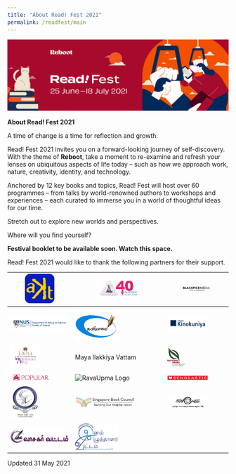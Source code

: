 ```yaml
---
title: "About Read! Fest 2021"
permalink: /readfest/main
---
```


![banner RF](\images\RF_WebsiteHeader.png)

**About Read! Fest 2021**

A time of change is a time for reflection and growth. 

Read! Fest 2021 invites you on a forward-looking journey of self-discovery. With the theme of **Reboot**, take a moment to re-examine and refresh your lenses on ubiquitous aspects of life today – such as how we approach work, nature, creativity, identity, and technology.

Anchored by 12 key books and topics, Read! Fest will host over 60 programmes – from talks by world-renowned authors to workshops and experiences – each curated to immerse you in a world of thoughtful ideas for our time. 

Stretch out to explore new worlds and perspectives. 



Where will you find yourself?



**Festival booklet to be available soon. Watch this space.**



Read! Fest 2021 would like to thank the following partners for their support.

| <img src="/images/RFPartners/AKT Creations2.png" style="width:50%" alt="AKT Creations"/> | <img src="/images/RFPartners/Association of Singapore Tamil Writers logo.jpg" style="width:50%" alt="Association of Singapore Tamil Writers logo"/> | <img src="/images/RFPartners/Blacspice_logo.jpg" style="width:50%" alt="Blacspice_logo"/> |
| ------------------------------------------------------------ | ------------------------------------------------------------ | ------------------------------------------------------------ |
| <img src="/images/RFPartners/DBS High Res Logo.jpg" style="width:250%" alt="DBS High Res Logo"/> | <img src="/images/RFPartners/Kavimaalai_Logo.png" style="width:50%" alt="Kavimaalai_Logo"/> | <img src="/images/RFPartners/Kino.png" style="width:70%" alt="Kino"/> |
| <img src="/images/RFPartners/Lisha.png" style="width:50%" alt="Lisha"/> | Maya Ilakkiya Vattam                                         | <img src="/images/RFPartners/NParks.png" style="width:30%" alt="NParks"/> |
| <img src="/images/RFPartners/POPULARLogo-01.jpg" style="width:70%" alt="POPULARLogo-01"/> | <img src="/images/RFPartners/RavaUpma Logo.png" style="width:25%" alt="RavaUpma Logo"/> | <img src="/images/RFPartners/Scholastic.png" style="width:70%" alt="Scholastic"/> |
| <img src="/images/RFPartners/Singai Tamil Singam LOGO.jpg" style="width:50%" alt="Singai Tamil Singam LOGO"/> | <img src="/images/RFPartners/Logo_SBC.jpg" style="width:70%" alt="Logo_SBC"/> | <img src="/images/RFPartners/Tamil Pattimandra Kalai Kazhagam logo.jpg" style="width:70%" alt="Tamil Pattimandra Kalai Kazhagam logo"/> |
| <img src="/images/RFPartners/Vaasagar Vattam.png" style="width:150%" alt="Vaasagar Vattam"/> | <img src="/images/RFPartners/Young Writers.png" style="width:50%" alt="Young Writers"/> |                                                              |



Updated 31 May 2021
